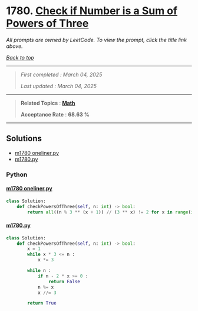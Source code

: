 # 1780. [Check if Number is a Sum of Powers of Three](<https://leetcode.com/problems/check-if-number-is-a-sum-of-powers-of-three>)

*All prompts are owned by LeetCode. To view the prompt, click the title link above.*

*[Back to top](<../README.md>)*

------

> *First completed : March 04, 2025*
>
> *Last updated : March 04, 2025*

------

> **Related Topics** : **[Math](<by_topic/Math.md>)**
>
> **Acceptance Rate** : **68.63 %**

------

## Solutions

- [m1780 oneliner.py](<../my-submissions/m1780 oneliner.py>)
- [m1780.py](<../my-submissions/m1780.py>)
### Python
#### [m1780 oneliner.py](<../my-submissions/m1780 oneliner.py>)
```Python
class Solution:
    def checkPowersOfThree(self, n: int) -> bool:
        return all((n % 3 ** (x + 1)) // (3 ** x) != 2 for x in range(int(n ** (1 / 3)), -1, -1))
```

#### [m1780.py](<../my-submissions/m1780.py>)
```Python
class Solution:
    def checkPowersOfThree(self, n: int) -> bool:
        x = 1
        while x * 3 <= n :
            x *= 3

        while n :
            if n - 2 * x >= 0 :
                return False
            n %= x
            x //= 3

        return True
```

